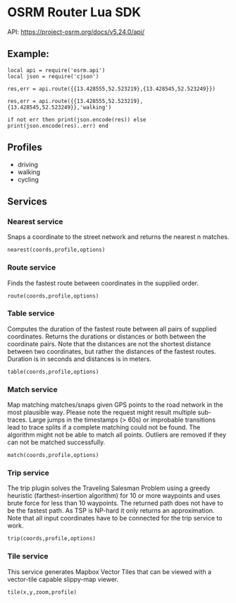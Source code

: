 # OSRM Router Lua SDK

API: https://project-osrm.org/docs/v5.24.0/api/

## Example:

```
local api = require('osrm.api')
local json = require('cjson')

res,err = api.route({{13.428555,52.523219},{13.428545,52.523249}})

res,err = api.route({{13.428555,52.523219},{13.428545,52.523249}},'walking')

if not err then print(json.encode(res)) else print(json.encode(res)..err) end

```

## Profiles

- driving       
- walking        
- cycling 


## Services

### Nearest service

Snaps a coordinate to the street network and returns the nearest n matches.

```
nearest(coords,profile,options)

```

### Route service

Finds the fastest route between coordinates in the supplied order.

```
route(coords,profile,options)

```

### Table service

Computes the duration of the fastest route between all pairs of supplied coordinates. Returns the durations or distances or both between the coordinate pairs. Note that the distances are not the shortest distance between two coordinates, but rather the distances of the fastest routes. Duration is in seconds and distances is in meters.

```
table(coords,profile,options)

```

### Match service

Map matching matches/snaps given GPS points to the road network in the most plausible way. Please note the request might result multiple sub-traces. Large jumps in the timestamps (> 60s) or improbable transitions lead to trace splits if a complete matching could not be found. The algorithm might not be able to match all points. Outliers are removed if they can not be matched successfully.

```
match(coords,profile,options)

```

### Trip service

The trip plugin solves the Traveling Salesman Problem using a greedy heuristic (farthest-insertion algorithm) for 10 or more waypoints and uses brute force for less than 10 waypoints. The returned path does not have to be the fastest path. As TSP is NP-hard it only returns an approximation. Note that all input coordinates have to be connected for the trip service to work.

```
trip(coords,profile,options)

```

### Tile service

This service generates Mapbox Vector Tiles that can be viewed with a vector-tile capable slippy-map viewer.

```
tile(x,y,zoom,profile)

```

